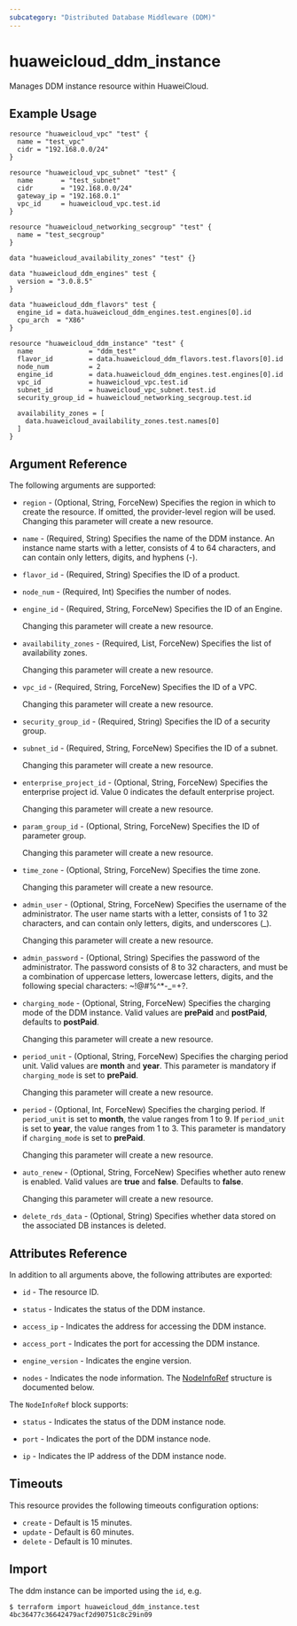 ```yaml
---
subcategory: "Distributed Database Middleware (DDM)"
---
```


# huaweicloud_ddm_instance

Manages DDM instance resource within HuaweiCloud.

## Example Usage

```hcl
resource "huaweicloud_vpc" "test" {
  name = "test_vpc"
  cidr = "192.168.0.0/24"
}

resource "huaweicloud_vpc_subnet" "test" {
  name       = "test_subnet"
  cidr       = "192.168.0.0/24"
  gateway_ip = "192.168.0.1"
  vpc_id     = huaweicloud_vpc.test.id
}

resource "huaweicloud_networking_secgroup" "test" {
  name = "test_secgroup"
}

data "huaweicloud_availability_zones" "test" {}

data "huaweicloud_ddm_engines" test {
  version = "3.0.8.5"
}

data "huaweicloud_ddm_flavors" test {
  engine_id = data.huaweicloud_ddm_engines.test.engines[0].id
  cpu_arch  = "X86"
}

resource "huaweicloud_ddm_instance" "test" {
  name              = "ddm_test"
  flavor_id         = data.huaweicloud_ddm_flavors.test.flavors[0].id
  node_num          = 2
  engine_id         = data.huaweicloud_ddm_engines.test.engines[0].id
  vpc_id            = huaweicloud_vpc.test.id
  subnet_id         = huaweicloud_vpc_subnet.test.id
  security_group_id = huaweicloud_networking_secgroup.test.id
  
  availability_zones = [
    data.huaweicloud_availability_zones.test.names[0]
  ]
}
```

## Argument Reference

The following arguments are supported:

* `region` - (Optional, String, ForceNew) Specifies the region in which to create the resource.
  If omitted, the provider-level region will be used. Changing this parameter will create a new resource.

* `name` - (Required, String) Specifies the name of the DDM instance.
  An instance name starts with a letter, consists of 4 to 64 characters, and can contain only letters,
  digits, and hyphens (-).

* `flavor_id` - (Required, String) Specifies the ID of a product.

* `node_num` - (Required, Int) Specifies the number of nodes.

* `engine_id` - (Required, String, ForceNew) Specifies the ID of an Engine.

  Changing this parameter will create a new resource.

* `availability_zones` - (Required, List, ForceNew) Specifies the list of availability zones.

  Changing this parameter will create a new resource.

* `vpc_id` - (Required, String, ForceNew) Specifies the ID of a VPC.

  Changing this parameter will create a new resource.

* `security_group_id` - (Required, String) Specifies the ID of a security group.

* `subnet_id` - (Required, String, ForceNew) Specifies the ID of a subnet.

  Changing this parameter will create a new resource.

* `enterprise_project_id` - (Optional, String, ForceNew) Specifies the enterprise project id.
  Value 0 indicates the default enterprise project.

  Changing this parameter will create a new resource.

* `param_group_id` - (Optional, String, ForceNew) Specifies the ID of parameter group.

  Changing this parameter will create a new resource.

* `time_zone` - (Optional, String, ForceNew) Specifies the time zone.

  Changing this parameter will create a new resource.

* `admin_user` - (Optional, String, ForceNew) Specifies the username of the administrator.
  The user name starts with a letter, consists of 1 to 32 characters, and can contain only letters,
  digits, and underscores (_).

  Changing this parameter will create a new resource.

* `admin_password` - (Optional, String) Specifies the password of the administrator.
  The password consists of 8 to 32 characters, and must be a combination of uppercase letters,
  lowercase letters, digits, and the following special characters: ~!@#%^*-_=+?.

* `charging_mode` - (Optional, String, ForceNew) Specifies the charging mode of the DDM instance.
  Valid values are **prePaid** and **postPaid**, defaults to **postPaid**.

  Changing this parameter will create a new resource.

* `period_unit` - (Optional, String, ForceNew) Specifies the charging period unit.
  Valid values are **month** and **year**. This parameter is mandatory if `charging_mode` is set to **prePaid**.

  Changing this parameter will create a new resource.

* `period` - (Optional, Int, ForceNew) Specifies the charging period.
  If `period_unit` is set to **month**, the value ranges from 1 to 9.
  If `period_unit` is set to **year**, the value ranges from 1 to 3.
  This parameter is mandatory if `charging_mode` is set to **prePaid**.

  Changing this parameter will create a new resource.

* `auto_renew` - (Optional, String, ForceNew) Specifies whether auto renew is enabled.
  Valid values are **true** and **false**. Defaults to **false**.

  Changing this parameter will create a new resource.

* `delete_rds_data` - (Optional, String) Specifies whether data stored on the associated DB instances is deleted.

## Attributes Reference

In addition to all arguments above, the following attributes are exported:

* `id` - The resource ID.

* `status` - Indicates the status of the DDM instance.

* `access_ip` - Indicates the address for accessing the DDM instance.

* `access_port` - Indicates the port for accessing the DDM instance.

* `engine_version` - Indicates the engine version.

* `nodes` - Indicates the node information.
  The [NodeInfoRef](#DdmInstance_NodeInfoRef) structure is documented below.

<a name="DdmInstance_NodeInfoRef"></a>
The `NodeInfoRef` block supports:

* `status` - Indicates the status of the DDM instance node.

* `port` - Indicates the port of the DDM instance node.

* `ip` - Indicates the IP address of the DDM instance node.

## Timeouts

This resource provides the following timeouts configuration options:

* `create` - Default is 15 minutes.
* `update` - Default is 60 minutes.
* `delete` - Default is 10 minutes.

## Import

The ddm instance can be imported using the `id`, e.g.

```
$ terraform import huaweicloud_ddm_instance.test 4bc36477c36642479acf2d90751c8c29in09
```
